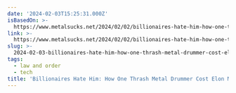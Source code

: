 ```yaml
---
date: '2024-02-03T15:25:31.000Z'
isBasedOn: >-
  https://www.metalsucks.net/2024/02/02/billionaires-hate-him-how-one-thrash-metal-drummer-cost-elon-musk-56-billion/
link: >-
  https://www.metalsucks.net/2024/02/02/billionaires-hate-him-how-one-thrash-metal-drummer-cost-elon-musk-56-billion/
slug: >-
  2024-02-03-billionaires-hate-him-how-one-thrash-metal-drummer-cost-elon-musk-dollar56-bill
tags:
  - law and order
  - tech
title: 'Billionaires Hate Him: How One Thrash Metal Drummer Cost Elon Musk $56 Bill'
---
```


